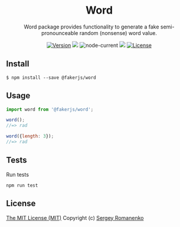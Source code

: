 <h1 align="center">Word</h1>
<p align="center">
Word package provides functionality to generate a fake semi-pronounceable random (nonsense) word value.</p>

<p align="center">
<a href="https://github.com/faker-javascript/word/releases"><img alt="Version" src="https://img.shields.io/github/release/faker-javascript/word.svg?label=version&color=green"></a> <img src="https://img.shields.io/npm/dt/@fakerjs/word"> <img alt="node-current" src="https://img.shields.io/node/v/@fakerjs/word"> <a href="https://github.com/faker-javascript/word/actions/workflows/ci.yml"><img src="https://github.com/faker-javascript/word/actions/workflows/ci.yml/badge.svg"></a> <a href="https://github.com/faker-javascript/word"><img src="https://img.shields.io/badge/license-MIT-blue.svg?color=green" alt="License"></a>
</p>

## Install

```
$ npm install --save @fakerjs/word
```

## Usage

```js
import word from '@fakerjs/word';

word();
//=> rad

word({length: 3});
//=> rad
```

## Tests

Run tests

```
npm run test
```

## License
[The MIT License (MIT)](https://github.com/faker-javascript/word/blob/master/LICENSE)
Copyright (c) [Sergey Romanenko](https://github.com/Awilum)
